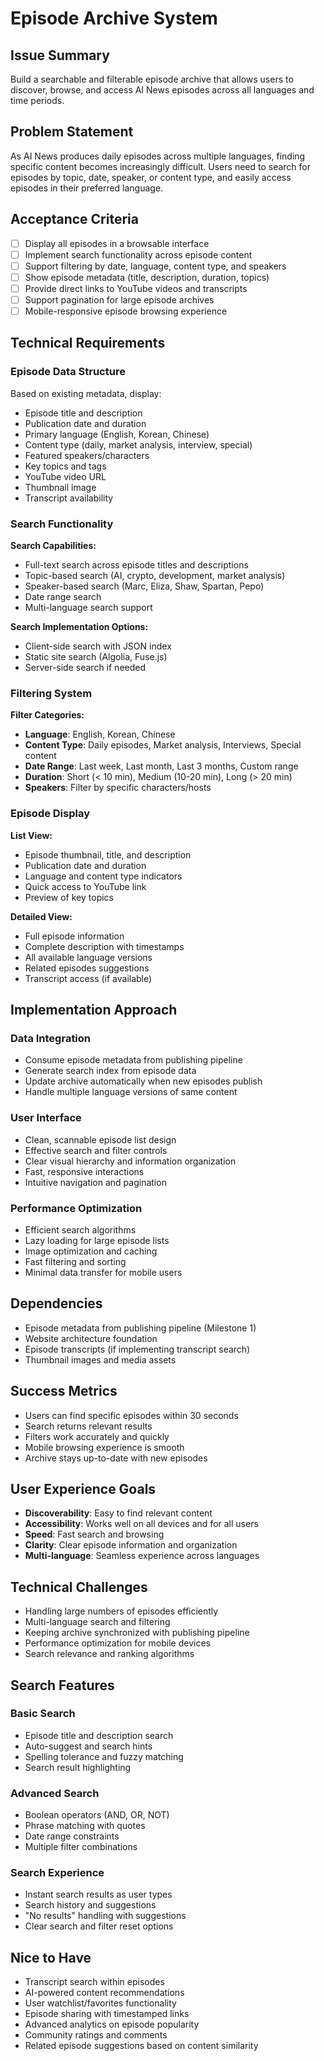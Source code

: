 # Episode Archive System

## Issue Summary
Build a searchable and filterable episode archive that allows users to discover, browse, and access AI News episodes across all languages and time periods.

## Problem Statement
As AI News produces daily episodes across multiple languages, finding specific content becomes increasingly difficult. Users need to search for episodes by topic, date, speaker, or content type, and easily access episodes in their preferred language.

## Acceptance Criteria
- [ ] Display all episodes in a browsable interface
- [ ] Implement search functionality across episode content
- [ ] Support filtering by date, language, content type, and speakers
- [ ] Show episode metadata (title, description, duration, topics)
- [ ] Provide direct links to YouTube videos and transcripts
- [ ] Support pagination for large episode archives
- [ ] Mobile-responsive episode browsing experience

## Technical Requirements

### Episode Data Structure
Based on existing metadata, display:
- Episode title and description
- Publication date and duration
- Primary language (English, Korean, Chinese)
- Content type (daily, market analysis, interview, special)
- Featured speakers/characters
- Key topics and tags
- YouTube video URL
- Thumbnail image
- Transcript availability

### Search Functionality
**Search Capabilities:**
- Full-text search across episode titles and descriptions
- Topic-based search (AI, crypto, development, market analysis)
- Speaker-based search (Marc, Eliza, Shaw, Spartan, Pepo)
- Date range search
- Multi-language search support

**Search Implementation Options:**
- Client-side search with JSON index
- Static site search (Algolia, Fuse.js)
- Server-side search if needed

### Filtering System
**Filter Categories:**
- **Language**: English, Korean, Chinese
- **Content Type**: Daily episodes, Market analysis, Interviews, Special content
- **Date Range**: Last week, Last month, Last 3 months, Custom range
- **Duration**: Short (< 10 min), Medium (10-20 min), Long (> 20 min)
- **Speakers**: Filter by specific characters/hosts

### Episode Display
**List View:**
- Episode thumbnail, title, and description
- Publication date and duration
- Language and content type indicators
- Quick access to YouTube link
- Preview of key topics

**Detailed View:**
- Full episode information
- Complete description with timestamps
- All available language versions
- Related episodes suggestions
- Transcript access (if available)

## Implementation Approach

### Data Integration
- Consume episode metadata from publishing pipeline
- Generate search index from episode data
- Update archive automatically when new episodes publish
- Handle multiple language versions of same content

### User Interface
- Clean, scannable episode list design
- Effective search and filter controls
- Clear visual hierarchy and information organization
- Fast, responsive interactions
- Intuitive navigation and pagination

### Performance Optimization
- Efficient search algorithms
- Lazy loading for large episode lists
- Image optimization and caching
- Fast filtering and sorting
- Minimal data transfer for mobile users

## Dependencies
- Episode metadata from publishing pipeline (Milestone 1)
- Website architecture foundation
- Episode transcripts (if implementing transcript search)
- Thumbnail images and media assets

## Success Metrics
- Users can find specific episodes within 30 seconds
- Search returns relevant results
- Filters work accurately and quickly
- Mobile browsing experience is smooth
- Archive stays up-to-date with new episodes

## User Experience Goals
- **Discoverability**: Easy to find relevant content
- **Accessibility**: Works well on all devices and for all users
- **Speed**: Fast search and browsing
- **Clarity**: Clear episode information and organization
- **Multi-language**: Seamless experience across languages

## Technical Challenges
- Handling large numbers of episodes efficiently
- Multi-language search and filtering
- Keeping archive synchronized with publishing pipeline
- Performance optimization for mobile devices
- Search relevance and ranking algorithms

## Search Features

### Basic Search
- Episode title and description search
- Auto-suggest and search hints
- Spelling tolerance and fuzzy matching
- Search result highlighting

### Advanced Search
- Boolean operators (AND, OR, NOT)
- Phrase matching with quotes
- Date range constraints
- Multiple filter combinations

### Search Experience
- Instant search results as user types
- Search history and suggestions
- "No results" handling with suggestions
- Clear search and filter reset options

## Nice to Have
- Transcript search within episodes
- AI-powered content recommendations
- User watchlist/favorites functionality
- Episode sharing with timestamped links
- Advanced analytics on episode popularity
- Community ratings and comments
- Related episode suggestions based on content similarity 